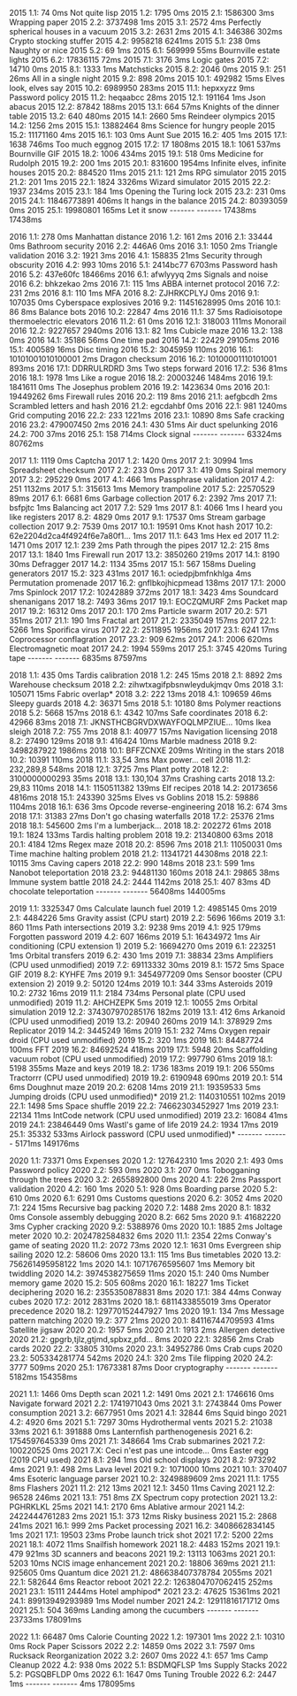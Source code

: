  2015  1.1: 74                             0ms     Not quite lisp
 2015  1.2: 1795                           0ms
 2015  2.1: 1586300                        3ms     Wrapping paper
 2015  2.2: 3737498                        1ms
 2015  3.1: 2572                           4ms     Perfectly spherical houses in a vacuum
 2015  3.2: 2631                           2ms
 2015  4.1: 346386                         302ms   Crypto stocking stuffer
 2015  4.2: 9958218                        6241ms
 2015  5.1: 238                            0ms     Naughty or nice
 2015  5.2: 69                             1ms
 2015  6.1: 569999                         55ms    Bournville estate lights
 2015  6.2: 17836115                       72ms
 2015  7.1: 3176                           3ms     Logic gates
 2015  7.2: 14710                          0ms
 2015  8.1: 1333                           1ms     Matchsticks
 2015  8.2: 2046                           0ms
 2015  9.1: 251                            26ms    All in a single night
 2015  9.2: 898                            20ms
 2015 10.1: 492982                         15ms    Elves look, elves say
 2015 10.2: 6989950                        283ms
 2015 11.1: hepxxyzz                       9ms     Password policy
 2015 11.2: heqaabcc                       28ms
 2015 12.1: 191164                         1ms     Json abacus
 2015 12.2: 87842                          188ms
 2015 13.1: 664                            57ms    Knights of the dinner table
 2015 13.2: 640                            480ms
 2015 14.1: 2660                           5ms     Reindeer olympics
 2015 14.2: 1256                           2ms
 2015 15.1: 13882464                       8ms     Science for hungry people
 2015 15.2: 11171160                       4ms
 2015 16.1: 103                            0ms     Aunt Sue
 2015 16.2: 405                            1ms
 2015 17.1: 1638                           746ms   Too much eggnog
 2015 17.2: 17                             1808ms
 2015 18.1: 1061                           537ms   Bournville GIF
 2015 18.2: 1006                           434ms
 2015 19.1: 518                            0ms     Medicine for Rudolph
 2015 19.2: 200                            1ms
 2015 20.1: 831600                         1954ms  Infinite elves, infinite houses
 2015 20.2: 884520                         11ms
 2015 21.1: 121                            2ms     RPG simulator 2015
 2015 21.2: 201                            1ms
 2015 22.1: 1824                           3326ms  Wizard simulator 2015
 2015 22.2: 1937                           234ms
 2015 23.1: 184                            1ms     Opening the Turing lock
 2015 23.2: 231                            0ms
 2015 24.1: 11846773891                    406ms   It hangs in the balance
 2015 24.2: 80393059                       0ms
 2015 25.1: 19980801                       165ms   Let it snow
                                           ------- -------
                                           17438ms 17438ms

 2016  1.1: 278                            0ms     Manhattan distance
 2016  1.2: 161                            2ms
 2016  2.1: 33444                          0ms     Bathroom security
 2016  2.2: 446A6                          0ms
 2016  3.1: 1050                           2ms     Triangle validation
 2016  3.2: 1921                           3ms
 2016  4.1: 158835                         21ms    Security through obscurity
 2016  4.2: 993                            10ms
 2016  5.1: 2414bc77                       6703ms  Password hash
 2016  5.2: 437e60fc                       18466ms
 2016  6.1: afwlyyyq                       2ms     Signals and noise
 2016  6.2: bhkzekao                       2ms
 2016  7.1: 115                            1ms     ABBA internet protocol
 2016  7.2: 231                            2ms
 2016  8.1: 110                            1ms     MFA
 2016  8.2: ZJHRKCPLYJ                     0ms
 2016  9.1: 107035                         0ms     Cyberspace explosives
 2016  9.2: 11451628995                    0ms
 2016 10.1: 86                             8ms     Balance bots
 2016 10.2: 22847                          4ms
 2016 11.1: 37                             5ms     Radioisotope thermoelectric elevators
 2016 11.2: 61                             0ms
 2016 12.1: 318003                         111ms   Monorail
 2016 12.2: 9227657                        2940ms
 2016 13.1: 82                             1ms     Cubicle maze
 2016 13.2: 138                            0ms
 2016 14.1: 35186                          56ms    One time pad
 2016 14.2: 22429                          29105ms
 2016 15.1: 400589                         16ms    Disc timing
 2016 15.2: 3045959                        110ms
 2016 16.1: 10101001010100001              2ms     Dragon checksum
 2016 16.2: 10100001110101001              893ms
 2016 17.1: DDRRULRDRD                     3ms     Two steps forward
 2016 17.2: 536                            81ms
 2016 18.1: 1978                           1ms     Like a rogue
 2016 18.2: 20003246                       1484ms
 2016 19.1: 1841611                        0ms     The Josephus problem
 2016 19.2: 1423634                        0ms
 2016 20.1: 19449262                       6ms     Firewall rules
 2016 20.2: 119                            8ms
 2016 21.1: aefgbcdh                       2ms     Scrambled letters and hash
 2016 21.2: egcdahbf                       0ms
 2016 22.1: 981                            1240ms  Grid computing
 2016 22.2: 233                            1221ms
 2016 23.1: 10890                          8ms     Safe cracking
 2016 23.2: 479007450                      2ms
 2016 24.1: 430                            51ms    Air duct spelunking
 2016 24.2: 700                            37ms
 2016 25.1: 158                            714ms   Clock signal
                                           ------- -------
                                           63324ms 80762ms

 2017  1.1: 1119                           0ms     Captcha
 2017  1.2: 1420                           0ms
 2017  2.1: 30994                          1ms     Spreadsheet checksum
 2017  2.2: 233                            0ms
 2017  3.1: 419                            0ms     Spiral memory
 2017  3.2: 295229                         0ms
 2017  4.1: 466                            1ms     Passphrase validation
 2017  4.2: 251                            1132ms
 2017  5.1: 315613                         1ms     Memory trampoline
 2017  5.2: 22570529                       89ms
 2017  6.1: 6681                           6ms     Garbage collection
 2017  6.2: 2392                           7ms
 2017  7.1: bsfpjtc                        1ms     Balancing act
 2017  7.2: 529                            1ms
 2017  8.1: 4066                           1ms     I heard you like registers
 2017  8.2: 4829                           0ms
 2017  9.1: 17537                          0ms     Stream garbage collection
 2017  9.2: 7539                           0ms
 2017 10.1: 19591                          0ms     Knot hash
 2017 10.2: 62e2204d2ca4f4924f6e7a80f1...  1ms
 2017 11.1: 643                            1ms     Hex ed
 2017 11.2: 1471                           0ms
 2017 12.1: 239                            2ms     Path through the pipes
 2017 12.2: 215                            8ms
 2017 13.1: 1840                           1ms     Firewall run
 2017 13.2: 3850260                        219ms
 2017 14.1: 8190                           30ms    Defragger
 2017 14.2: 1134                           35ms
 2017 15.1: 567                            158ms   Dueling generators
 2017 15.2: 323                            431ms
 2017 16.1: ociedpjbmfnkhlga               4ms     Permutation promenade
 2017 16.2: gnflbkojhicpmead               138ms
 2017 17.1: 2000                           7ms     Spinlock
 2017 17.2: 10242889                       372ms
 2017 18.1: 3423                           4ms     Soundcard shenanigans
 2017 18.2: 7493                           36ms
 2017 19.1: EOCZQMURF                      2ms     Packet map
 2017 19.2: 16312                          0ms
 2017 20.1: 170                            2ms     Particle swarm
 2017 20.2: 571                            351ms
 2017 21.1: 190                            1ms     Fractal art
 2017 21.2: 2335049                        157ms
 2017 22.1: 5266                           1ms     Sporifica virus
 2017 22.2: 2511895                        1956ms
 2017 23.1: 6241                           17ms    Coprocessor conflagration
 2017 23.2: 909                            62ms
 2017 24.1: 2006                           620ms   Electromagnetic moat
 2017 24.2: 1994                           559ms
 2017 25.1: 3745                           420ms   Turing tape
                                           ------- -------
                                           6835ms  87597ms

 2018  1.1: 435                            0ms     Tardis calibration
 2018  1.2: 245                            15ms
 2018  2.1: 8892                           2ms     Warehouse checksum
 2018  2.2: zihwtxagifpbsnwleydukjmqv      0ms
 2018  3.1: 105071                         15ms    Fabric overlap*
 2018  3.2: 222                            13ms
 2018  4.1: 109659                         46ms    Sleepy guards
 2018  4.2: 36371                          5ms
 2018  5.1: 10180                          8ms     Polymer reactions
 2018  5.2: 5668                           157ms
 2018  6.1: 4342                           107ms   Safe coordinates
 2018  6.2: 42966                          83ms
 2018  7.1: JKNSTHCBGRVDXWAYFOQLMPZIUE...  10ms    Ikea sleigh
 2018  7.2: 755                            7ms
 2018  8.1: 40977                          157ms   Navigation licensing
 2018  8.2: 27490                          129ms
 2018  9.1: 416424                         10ms    Marble madness
 2018  9.2: 3498287922                     1986ms
 2018 10.1: BFFZCNXE                       209ms   Writing in the stars
 2018 10.2: 10391                          110ms
 2018 11.1: 33,54                          3ms     Max power... cell
 2018 11.2: 232,289,8                      548ms
 2018 12.1: 3725                           7ms     Plant potty
 2018 12.2: 3100000000293                  35ms
 2018 13.1: 130,104                        37ms    Crashing carts
 2018 13.2: 29,83                          110ms
 2018 14.1: 1150511382                     139ms   Elf recipes
 2018 14.2: 20173656                       4816ms
 2018 15.1: 243390                         325ms   Elves vs Goblins
 2018 15.2: 59886                          1104ms
 2018 16.1: 636                            3ms     Opcode reverse-engineering
 2018 16.2: 674                            3ms
 2018 17.1: 31383                          27ms    Don't go chasing waterfalls
 2018 17.2: 25376                          21ms
 2018 18.1: 545600                         2ms     I'm a lumberjack...
 2018 18.2: 202272                         61ms
 2018 19.1: 1824                           133ms   Tardis halting problem
 2018 19.2: 21340800                       63ms
 2018 20.1: 4184                           12ms    Regex maze
 2018 20.2: 8596                           7ms
 2018 21.1: 11050031                       0ms     Time machine halting problem
 2018 21.2: 11341721                       44308ms
 2018 22.1: 10115                          3ms     Caving capers
 2018 22.2: 990                            148ms
 2018 23.1: 599                            1ms     Nanobot teleportation
 2018 23.2: 94481130                       160ms
 2018 24.1: 29865                          38ms    Immune system battle
 2018 24.2: 2444                           1142ms
 2018 25.1: 407                            83ms    4D chocolate teleportation
                                           ------- -------
                                           56408ms 144005ms

 2019  1.1: 3325347                        0ms     Calculate launch fuel
 2019  1.2: 4985145                        0ms
 2019  2.1: 4484226                        5ms     Gravity assist (CPU start)
 2019  2.2: 5696                           166ms
 2019  3.1: 860                            11ms    Path intersections
 2019  3.2: 9238                           9ms
 2019  4.1: 925                            179ms   Forgotten password
 2019  4.2: 607                            166ms
 2019  5.1: 16434972                       1ms     Air conditioning (CPU extension 1)
 2019  5.2: 16694270                       0ms
 2019  6.1: 223251                         1ms     Orbital transfers
 2019  6.2: 430                            1ms
 2019  7.1: 38834                          23ms    Amplifiers (CPU used unmodified)
 2019  7.2: 69113332                       30ms
 2019  8.1: 1572                           5ms     Space GIF
 2019  8.2: KYHFE                          7ms
 2019  9.1: 3454977209                     0ms     Sensor booster (CPU extension 2)
 2019  9.2: 50120                          124ms
 2019 10.1: 344                            33ms    Asteroids
 2019 10.2: 2732                           16ms
 2019 11.1: 2184                           734ms   Personal plate (CPU used unmodified)
 2019 11.2: AHCHZEPK                       5ms
 2019 12.1: 10055                          2ms     Orbital simulation
 2019 12.2: 374307970285176                182ms
 2019 13.1: 412                            6ms     Arkanoid (CPU used unmodified)
 2019 13.2: 20940                          260ms
 2019 14.1: 378929                         2ms     Replicator
 2019 14.2: 3445249                        16ms
 2019 15.1: 232                            74ms    Oxygen repair droid (CPU used unmodified)
 2019 15.2: 320                            1ms
 2019 16.1: 84487724                       100ms   FFT
 2019 16.2: 84692524                       418ms
 2019 17.1: 5948                           20ms    Scaffolding vacuum robot (CPU used unmodified)
 2019 17.2: 997790                         61ms
 2019 18.1: 5198                           355ms   Maze and keys
 2019 18.2: 1736                           183ms
 2019 19.1: 206                            550ms   Tractorrr (CPU used unmodified)
 2019 19.2: 6190948                        690ms
 2019 20.1: 514                            6ms     Doughnut maze
 2019 20.2: 6208                           14ms
 2019 21.1: 19359533                       5ms     Jumping droids (CPU used unmodified)*
 2019 21.2: 1140310551                     102ms
 2019 22.1: 1498                           5ms     Space shuffle
 2019 22.2: 74662303452927                 1ms
 2019 23.1: 22134                          11ms    IntCode network (CPU used unmodified)
 2019 23.2: 16084                          41ms
 2019 24.1: 23846449                       0ms     Wastl's game of life
 2019 24.2: 1934                           17ms
 2019 25.1: 35332                          533ms   Airlock password (CPU used unmodified)*
                                           ------- -------
                                           5171ms  149176ms

 2020  1.1: 73371                          0ms     Expenses
 2020  1.2: 127642310                      1ms
 2020  2.1: 493                            0ms     Password policy
 2020  2.2: 593                            0ms
 2020  3.1: 207                            0ms     Tobogganing through the trees
 2020  3.2: 2655892800                     0ms
 2020  4.1: 226                            2ms     Passport validation
 2020  4.2: 160                            1ms
 2020  5.1: 928                            0ms     Boarding parse
 2020  5.2: 610                            0ms
 2020  6.1: 6291                           0ms     Customs questions
 2020  6.2: 3052                           4ms
 2020  7.1: 224                            15ms    Recursive bag packing
 2020  7.2: 1488                           2ms
 2020  8.1: 1832                           0ms     Console assembly debugging
 2020  8.2: 662                            5ms
 2020  9.1: 41682220                       3ms     Cypher cracking
 2020  9.2: 5388976                        0ms
 2020 10.1: 1885                           2ms     Joltage meter
 2020 10.2: 2024782584832                  6ms
 2020 11.1: 2354                           22ms    Conway's game of seating
 2020 11.2: 2072                           73ms
 2020 12.1: 1631                           0ms     Evergreen ship sailing
 2020 12.2: 58606                          0ms
 2020 13.1: 115                            1ms     Bus timetables
 2020 13.2: 756261495958122                1ms
 2020 14.1: 10717676595607                 1ms     Memory bit twiddling
 2020 14.2: 3974538275659                  11ms
 2020 15.1: 240                            0ms     Number memory game
 2020 15.2: 505                            608ms
 2020 16.1: 18227                          1ms     Ticket deciphering
 2020 16.2: 2355350878831                  8ms
 2020 17.1: 384                            44ms    Conway cubes
 2020 17.2: 2012                           2831ms
 2020 18.1: 6811433855019                  3ms     Operator precedence
 2020 18.2: 129770152447927                1ms
 2020 19.1: 134                            7ms     Message pattern matching
 2020 19.2: 377                            21ms
 2020 20.1: 84116744709593                 41ms    Satellite jigsaw
 2020 20.2: 1957                           5ms
 2020 21.1: 1913                           2ms     Allergen detective
 2020 21.2: gpgrb,tjlz,gtjmd,spbxz,pfd...  8ms
 2020 22.1: 32856                          2ms     Crab cards
 2020 22.2: 33805                          310ms
 2020 23.1: 34952786                       0ms     Crab cups
 2020 23.2: 505334281774                   542ms
 2020 24.1: 320                            2ms     Tile flipping
 2020 24.2: 3777                           509ms
 2020 25.1: 17673381                       87ms    Door cryptography
                                           ------- -------
                                           5182ms  154358ms

 2021  1.1: 1466                           0ms     Depth scan
 2021  1.2: 1491                           0ms
 2021  2.1: 1746616                        0ms     Navigate forward
 2021  2.2: 1741971043                     0ms
 2021  3.1: 2743844                        0ms     Power consumption
 2021  3.2: 6677951                        0ms
 2021  4.1: 32844                          6ms     Squid bingo
 2021  4.2: 4920                           6ms
 2021  5.1: 7297                           30ms    Hydrothermal vents
 2021  5.2: 21038                          33ms
 2021  6.1: 391888                         0ms     Lanternfish parthenogenesis
 2021  6.2: 1754597645339                  0ms
 2021  7.1: 348664                         1ms     Crab submarines
 2021  7.2: 100220525                      0ms
 2021  7.X: Ceci n'est pas une intcode...  0ms     Easter egg (2019 CPU used)
 2021  8.1: 294                            1ms     Old school displays
 2021  8.2: 973292                         4ms
 2021  9.1: 498                            2ms     Lava level
 2021  9.2: 1071000                        10ms
 2021 10.1: 370407                         4ms     Esoteric language parser
 2021 10.2: 3249889609                     2ms
 2021 11.1: 1755                           8ms     Flashers
 2021 11.2: 212                            13ms
 2021 12.1: 3450                           11ms    Caving
 2021 12.2: 96528                          246ms
 2021 13.1: 751                            8ms     ZX Spectrum copy protection
 2021 13.2: PGHRKLKL                       25ms
 2021 14.1: 2170                           6ms     Ablative armour
 2021 14.2: 2422444761283                  2ms
 2021 15.1: 373                            12ms    Risky business
 2021 15.2: 2868                           241ms
 2021 16.1: 999                            2ms     Packet processing
 2021 16.2: 3408662834145                  1ms
 2021 17.1: 19503                          23ms    Probe launch trick shot
 2021 17.2: 5200                           22ms
 2021 18.1: 4072                           11ms    Snailfish homework
 2021 18.2: 4483                           152ms
 2021 19.1: 479                            921ms   3D scanners and beacons
 2021 19.2: 13113                          1063ms
 2021 20.1: 5203                           10ms    NCIS image enhancement
 2021 20.2: 18806                          369ms
 2021 21.1: 925605                         0ms     Quantum dice
 2021 21.2: 486638407378784                2055ms
 2021 22.1: 582644                         6ms     Reactor reboot
 2021 22.2: 1263804707062415               252ms
 2021 23.1: 15111                          2444ms  Hotel amphipod*
 2021 23.2: 47625                          15361ms
 2021 24.1: 89913949293989                 1ms     Model number
 2021 24.2: 12911816171712                 0ms
 2021 25.1: 504                            369ms   Landing among the cucumbers
                                           ------- -------
                                           23733ms 178091ms

 2022  1.1: 66487                          0ms     Calorie Counting
 2022  1.2: 197301                         1ms
 2022  2.1: 10310                          0ms     Rock Paper Scissors
 2022  2.2: 14859                          0ms
 2022  3.1: 7597                           0ms     Rucksack Reorganization
 2022  3.2: 2607                           0ms
 2022  4.1: 657                            1ms     Camp Cleanup
 2022  4.2: 938                            0ms
 2022  5.1: BSDMQFLSP                      1ms     Supply Stacks
 2022  5.2: PGSQBFLDP                      0ms
 2022  6.1: 1647                           0ms     Tuning Trouble
 2022  6.2: 2447                           1ms
                                           ------- -------
                                           4ms     178095ms